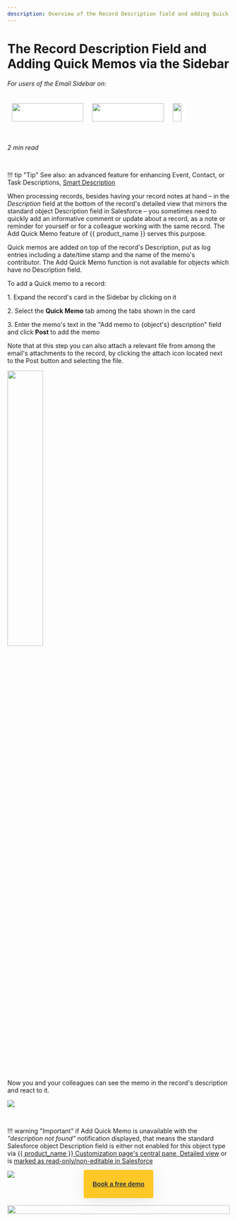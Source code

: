 ```yaml
---
description: Overview of the Record Description field and adding Quick Memos via the RG Email Sidebar
---
```

# The Record Description Field and Adding Quick Memos via the Sidebar  
  

<i>For users of the Email Sidebar on:</i><br><br>
<div class="container" style="display: inline-block; height: 42px; width: 162px; padding: 5px 10px; background-color: #fff;"><img src="https://revenuegrid.com/revenue-inbox/wp-content/uploads/Exchange1.svg" style="height: 100%; object-fit: contain; vertical-align: middle;"></div><div class="container" style="display: inline-block; height: 42px; width: 163px; padding: 5px 10px; background-color: #fff;"><img src="https://revenuegrid.com/revenue-inbox/wp-content/uploads/Office365.svg" style="height: 100%; object-fit: contain; vertical-align: middle;"></div><div class="container" style="display: inline-block; height: 42px; width: auto; padding: 5px 10px; background-color: #fff;"><img src="https://smartcloudconnect.io/wp-content/uploads/2021/08/logo-Gmail.jpg" style="height: 100%; object-fit: contain; vertical-align: middle;"></div> 

&nbsp;

*2 min read*  

<!-- ShareThis BEGIN --> 
<div class="addthis_inline_share_toolbox"></div>
<!-- End ShareThis --> 

&nbsp;

!!! tip "Tip"
    See also: an advanced feature for enhancing Event, Contact, or Task Descriptions, [Smart Description](../Using-the-Smart-Description-Feature/)

When processing records, besides having your record notes at hand – in the *Description* field at the bottom of the record's detailed view that mirrors the standard object Description field in Salesforce – you sometimes need to quickly add an informative comment or update about a record, as a note or reminder for yourself or for a colleague working with the same record. The Add Quick Memo feature of {{ product_name }} serves this purpose.

Quick memos are added on top of the record's Description, put as log entries including a date/time stamp and the name of the memo's contributor. The Add Quick Memo function is not available for objects which have no Description field.

To add a Quick memo to a record:

1\. Expand the record's card in the Sidebar by clicking on it

2\. Select the **Quick Memo** tab among the tabs shown in the card

3\. Enter the memo's text in the "Add memo to {object's} description" field and click **Post** to add the memo

Note that at this step you can also attach a relevant file from among the email's attachments to the record, by clicking the  attach icon located next to the Post button and selecting the file.

<p><img src="../../assets/images/d33v4339jhl8k0cloudfrontnet/docs/assets/57398d2e903360669faf1f0a/images/5bd2f72a04286356f0a51b84.gif" style="width: 40%; height: 40%;">
</p>

&nbsp;

Now you and your colleagues can see the memo in the record's description and react to it.

![](../assets/images/d33v4339jhl8k0cloudfrontnet/docs/assets/57398d2e903360669faf1f0a/images/5bd2f85f2c7d3a01757a72c7.png)

&nbsp;

!!! warning "Important"
    if Add Quick Memo is unavailable with the *"description not found"* notification displayed, that means the standard Salesforce object Description field is either not enabled for this object type via [{{ product_name }} Customization page's central pane, Detailed view](../Customization-Settings-Explained/#8_customizing_detailed_card_view) or is [marked as read-only/non-editable in Salesforce](http://webkul.com/blog/field-accessibility-salesforce/)  

<p><img src="../../assets/images/d33v4339jhl8k0cloudfrontnet/docs/assets/57398d2e903360669faf1f0a/images/5bd30a1004286356f0a51c3e.png" class="minimized">
</p>


&#160;
 &#160;


<style>
  .banners {
    text-align: center;
    display: flex;
    flex-direction: column;
    align-items: center;
  }

  .banners a.button {
      background-color: #FFC827;
      color: #2F3341;
      box-shadow: 0 5px 35px rgba(146, 146, 146, 0.2);
      padding: 20px;
      font-family: Graphic, arial;
      font-weight: 600;
      line-height: 24px;
      margin-top: -100px;
      border-radius: 3px;
      cursor: pointer;
      transition: .1s;
  }

  .banners a.button:hover {
    transform: scale(1.05);
  }

  .banners a.button a:hover,
  .banners a.button a:visited {
      color: #2F3341;
  }

  .banner-3 a.button {
    margin-left: 45%;
  }
</style>


<br>
<div class="banners banner-2">
  <img src="../../assets/images/banners/banner-2.svg" style="width: 100%; height: 100%;">
  <a class="button" href="https://revenuegrid.com/request-demo/?utm_source=kb_rg&utm_medium=referral&utm_campaign=eac_demo&utm_content=banner" target="_blank">Book a free demo</a>
</div>